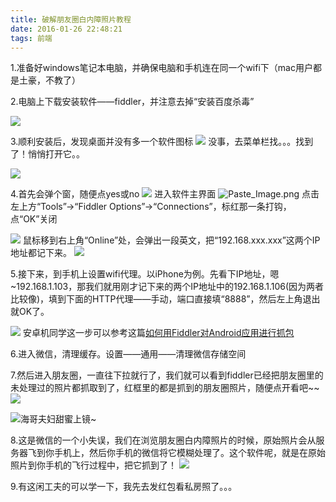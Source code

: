 ```yaml
---
title: 破解朋友圈白内障照片教程
date: 2016-01-26 22:48:21
tags: 前端
---
```


1.准备好windows笔记本电脑，并确保电脑和手机连在同一个wifi下（mac用户都是土豪，不教了）

2.电脑上下载安装软件——fiddler，并注意去掉“安装百度杀毒”

![](http://upload-images.jianshu.io/upload_images/1280556-a9e8c6c3612e70d6.png?imageMogr2/auto-orient/strip%7CimageView2/2/w/1240)
<!-- more -->
3.顺利安装后，发现桌面并没有多一个软件图标
![](http://upload-images.jianshu.io/upload_images/1280556-0613800eadda30ac.png?imageMogr2/auto-orient/strip%7CimageView2/2/w/1240)
没事，去菜单栏找。。。找到了！悄悄打开它。。

![](http://upload-images.jianshu.io/upload_images/1280556-e78d81ec7865dfaf.png?imageMogr2/auto-orient/strip%7CimageView2/2/w/1240)

4.首先会弹个窗，随便点yes或no
![](http://upload-images.jianshu.io/upload_images/1280556-aaf13f3f2a0872f9.png?imageMogr2/auto-orient/strip%7CimageView2/2/w/1240)
进入软件主界面
![Paste_Image.png](http://upload-images.jianshu.io/upload_images/1280556-09f17bd137f20dff.png?imageMogr2/auto-orient/strip%7CimageView2/2/w/1240)
点击左上方“Tools”->“Fiddler Options”->“Connections”，标红那一条打钩，点“OK”关闭

![](http://upload-images.jianshu.io/upload_images/1280556-b446965349b5938e.png?imageMogr2/auto-orient/strip%7CimageView2/2/w/1240)
鼠标移到右上角“Online”处，会弹出一段英文，把“192.168.xxx.xxx”这两个IP地址都记下来。
![](http://upload-images.jianshu.io/upload_images/1280556-0f31a616b08df723.png?imageMogr2/auto-orient/strip%7CimageView2/2/w/1240)

5.接下来，到手机上设置wifi代理。以iPhone为例。先看下IP地址，嗯~192.168.1.103，那我们就用刚才记下来的两个IP地址中的192.168.1.106(因为两者比较像)，填到下面的HTTP代理——手动，端口直接填“8888”，然后左上角退出就OK了。

![](http://upload-images.jianshu.io/upload_images/1280556-db874f17dea9133e.png?imageMogr2/auto-orient/strip%7CimageView2/2/w/1240)
安卓机同学这一步可以参考这篇[如何用Fiddler对Android应用进行抓包](http://jingyan.baidu.com/article/03b2f78c7b6bb05ea237aed2.html)

6.进入微信，清理缓存。设置——通用——清理微信存储空间

7.然后进入朋友圈，一直往下拉就行了，我们就可以看到fiddler已经把朋友圈里的未处理过的照片都抓取到了，红框里的都是抓到的朋友圈照片，随便点开看吧~~
![](http://upload-images.jianshu.io/upload_images/1280556-5efc8a0dee6b0357.png?imageMogr2/auto-orient/strip%7CimageView2/2/w/1240)

![海哥夫妇甜蜜上镜~](http://upload-images.jianshu.io/upload_images/1280556-142d4005db54ea4b.png?imageMogr2/auto-orient/strip%7CimageView2/2/w/1240)

8.这是微信的一个小失误，我们在浏览朋友圈白内障照片的时候，原始照片会从服务器飞到你手机上，然后你手机的微信将它模糊处理了。这个软件呢，就是在原始照片到你手机的飞行过程中，把它抓到了！
![](http://upload-images.jianshu.io/upload_images/1280556-5675dee874826cb4.png?imageMogr2/auto-orient/strip%7CimageView2/2/w/1240)

9.有这闲工夫的可以学一下，我先去发红包看私房照了。。。
